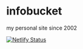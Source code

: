 # infobucket
 my personal site since 2002


[![Netlify Status](https://api.netlify.com/api/v1/badges/5277db4a-ae62-4465-8aad-cecda6222311/deploy-status)](https://app.netlify.com/sites/condescending-franklin-68c2ca/deploys)

